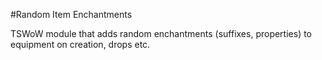 #Random Item Enchantments

TSWoW module that adds random enchantments (suffixes, properties) to equipment on creation, drops etc. 
